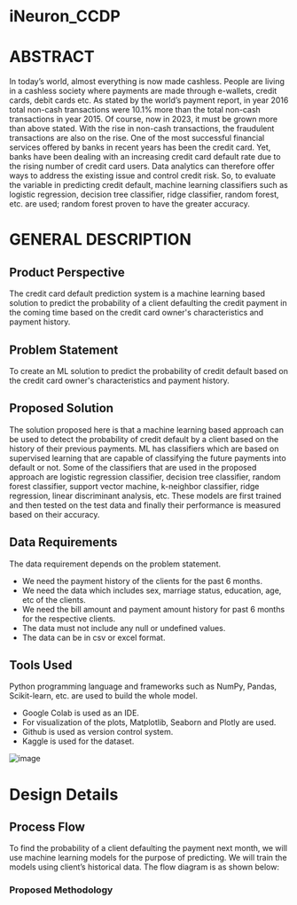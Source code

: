 # iNeuron_CCDP

# ABSTRACT
In today’s world, almost everything is now made cashless. People are living in a cashless society where payments are made through e-wallets, credit cards, debit cards etc. As stated by the world’s payment report, in year 2016 total non-cash transactions were 10.1% more than the total non-cash transactions in year 2015. Of course, now in 2023, it must be grown more than above stated. With the rise in non-cash transactions, the fraudulent transactions are also on the rise. One of the most successful financial services offered by banks in recent years has been the credit card. Yet, banks have been dealing with an increasing credit card default rate due to the rising number of credit card users. Data analytics can therefore offer ways to address the existing issue and control credit risk. So, to evaluate the variable in predicting credit default, machine learning classifiers such as logistic regression, decision tree classifier, ridge classifier, random forest, etc. are used; random forest proven to have the greater accuracy.

# GENERAL DESCRIPTION
## Product Perspective
The credit card default prediction system is a machine learning based solution to predict the probability of a client defaulting the credit payment in the coming time based on the credit card owner's characteristics and payment history.
## Problem Statement
To create an ML solution to predict the probability of credit default based on the credit card owner's characteristics and payment history.
## Proposed Solution
The solution proposed here is that a machine learning based approach can be used to detect the probability of credit default by a client based on the history of their previous payments. ML has classifiers which are based on supervised learning that are capable of classifying the future payments into default or not. Some of the classifiers that are used in the proposed approach are logistic regression classifier, decision tree classifier, random forest classifier, support vector machine, k-neighbor classifier, ridge regression, linear discriminant analysis, etc. These models are first trained and then tested on the test data and finally their performance is measured based on their accuracy.
## Data Requirements
The data requirement depends on the problem statement.
- We need the payment history of the clients for the past 6 months.
- We need the data which includes sex, marriage status, education, age, etc of the clients.
-	We need the bill amount and payment amount history for past 6 months for the respective clients.
-	The data must not include any null or undefined values.
-	The data can be in csv or excel format.
## Tools Used
Python programming language and frameworks such as NumPy, Pandas, Scikit-learn, etc. are used to build the whole model.
-	Google Colab is used as an IDE.
-	For visualization of the plots, Matplotlib, Seaborn and Plotly are used.
-	Github is used as version control system.
-	Kaggle is used for the dataset.

![image](https://user-images.githubusercontent.com/122624945/232180931-56e9363a-608a-47b1-8d94-93cce660ab30.png)

# Design Details
## Process Flow
To find the probability of a client defaulting the payment next month, we will use machine learning models for the purpose of predicting. We will train the models using client’s historical data. The flow diagram is as shown below:
### Proposed Methodology



